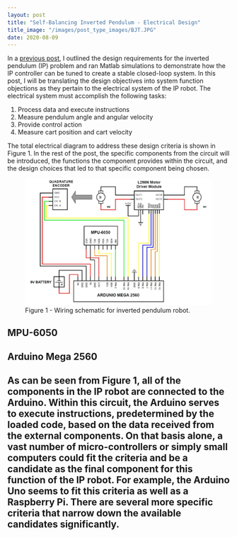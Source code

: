 ```yaml
---
layout: post
title: "Self-Balancing Inverted Pendulum - Electrical Design"
title_image: "/images/post_type_images/BJT.JPG"
date: 2020-08-09
---
```

<p>
In a <a href="https://malcolmhodgins.github.io/projects/2020/08/04/SBIP-Modelling">previous post</a>, I outlined the design requirements for the inverted pendulum (IP) problem and ran Matlab simulations to demonstrate how the IP controller can be tuned to create a stable closed-loop system. In this post, I will be translating the design objectives into system function objections as they pertain to the electrical system of the IP robot. The electrical system must accomplish the following tasks:
</p>

<ol>
  <li>Process data and execute instructions</li>
  <li>Measure pendulum angle and angular velocity</li>
  <li>Provide control action</li>
  <li>Measure cart position and cart velocity</li>
</ol>

<p>
The total electrical diagram to address these design criteria is shown in Figure 1. In the rest of the post, the specific components from the circuit will be introduced, the functions the component provides within the circuit, and the design choices that led to that specific component being chosen.
</p>

<figure>
  <img src="/images/sbip_electrical/wiring_schematic.JPG" class="centered">
  <figcaption> Figure 1 - Wiring schematic for inverted pendulum robot.</figcaption>
</figure>

<h2> MPU-6050 </h2>
<p>

</p>



<h2> Arduino Mega 2560 <h2>
<p>
As can be seen from Figure 1, all of the components in the IP robot are connected to the Arduino. Within this circuit, the Arduino serves to execute instructions, predetermined by the loaded code, based on the data received from the external components. On that basis alone, a vast number of micro-controllers or simply small computers could fit the criteria and be a candidate as the final component for this function of the IP robot. For example, the Arduino Uno seems to fit this criteria as well as a Raspberry Pi. There are several more specific criteria that narrow down the available candidates significantly.
</p>

